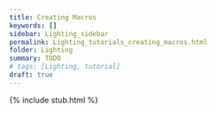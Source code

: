 ```yaml
---
title: Creating Macros
keywords: []
sidebar: Lighting_sidebar
permalink: Lighting_tutorials_creating_macros.html
folder: Lighting
summary: TODO
# tags: [Lighting, tutorial]
draft: true
---
```


{% include stub.html %}